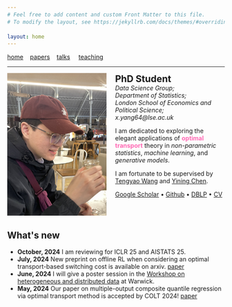 ```yaml
---
# Feel free to add content and custom Front Matter to this file.
# To modify the layout, see https://jekyllrb.com/docs/themes/#overriding-theme-defaults

layout: home
---
```

[home](/index.markdown/)&nbsp;&nbsp;&nbsp;&nbsp;[papers](/papers/)&nbsp;&nbsp;&nbsp;&nbsp;[talks](/talks/)
&nbsp;&nbsp;&nbsp;&nbsp;[teaching](/teaching/)

<hr />
<div class="intro" style="display: flex; align-items: flex-start; gap: 20px;">
    <div class="image-container" style="flex-shrink: 0;">
        <img src="assets/me.jpg" alt="Portrait of Xuzhi" width="230" height = "330" class="header_img" />
    </div>
    <div class="text-container">
        <strong style="font-size: 16pt;">PhD Student</strong><br />
        <div style="font-style: italic">
        Data Science Group;<br />
        Department of Statistics;<br />
        London School of Economics and Political Science; <br />
        x.yang64@lse.ac.uk
        </div>
        <p>
        I am dedicated to exploring the elegant applications of <span style = "color:#FF69B4; font-weight: bold">optimal transport</span> theory in <i>non-parametric statistics</i>, <i>machine learning</i>, and <i>generative models</i>.
        </p>
        <p>
        I am fortunate to be supervised by <a  href = "https://personal.lse.ac.uk/wangt60">Tengyao Wang</a> and <a  href = "https://personal.lse.ac.uk/cheny100/">Yining Chen</a>.
        </p>
        <span>
        <a href="https://scholar.google.com/citations?user=XnH5giYAAAAJ&hl=en&oi=sra">Google Scholar</a>
        &bull;
        <a href="https://github.com/YANG1030">Github</a>
        &bull;
        <a href="https://dblp.org/pid/379/5665.html">DBLP</a>
        &bull;
        <a href="/assets/cv.pdf">CV</a>
        </span>
    </div>
</div>


## What's new

- **October, 2024** I am reviewing for ICLR 25 and AISTATS 25.
- **July, 2024** New preprint on offline RL when considering an optimal transport-based switching cost is available on arxiv. [paper](/assets/papers/SwichingCost.pdf) 
- **June, 2024** I will give a poster session in the [Workshop on heterogeneous and distributed data](https://warwick.ac.uk/fac/sci/statistics/news/heterogeneous_distributed_data/) at Warwick. 
- **May, 2024** Our paper on multiple-output composite quantile regression via optimal transport method is accepted by COLT 2024! [paper](/assets/papers/yang24.pdf) 